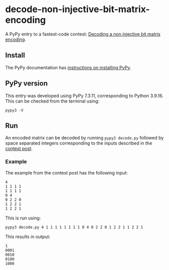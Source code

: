 # decode-non-injective-bit-matrix-encoding
A PyPy entry to a fastest-code contest: [Decoding a non injective bit matrix encoding](https://codegolf.codidact.com/posts/287925).

## Install
The PyPy documentation has [instructions on installing PyPy](https://doc.pypy.org/en/latest/install.html).

## PyPy version
This entry was developed using PyPy 7.3.11, corresponding to Python 3.9.16. This can be checked from the terminal using:

```text
pypy3 -V
```

## Run
An encoded matrix can be decoded by running `pypy3 decode.py` followed by space separated integers corresponding to the inputs described in the [contest post](https://codegolf.codidact.com/posts/287925).

### Example
The example from the contest post has the following input:

```text
4
1 1 1 1
1 1 1 1
0 4
0 2 2 0
1 2 2 1
1 2 2 1
```

This is run using:

```text
pypy3 decode.py 4 1 1 1 1 1 1 1 1 0 4 0 2 2 0 1 2 2 1 1 2 2 1
```

This results in output:

```text
1
0001
0010
0100
1000
```